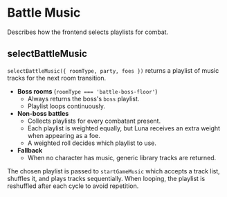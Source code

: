# Battle Music

Describes how the frontend selects playlists for combat.

## selectBattleMusic
`selectBattleMusic({ roomType, party, foes })` returns a playlist of music
tracks for the next room transition.

- **Boss rooms** (`roomType === 'battle-boss-floor'`)
  - Always returns the boss's `boss` playlist.
  - Playlist loops continuously.
- **Non-boss battles**
  - Collects playlists for every combatant present.
  - Each playlist is weighted equally, but Luna receives an extra weight when
    appearing as a foe.
  - A weighted roll decides which playlist to use.
- **Fallback**
  - When no character has music, generic library tracks are returned.

The chosen playlist is passed to `startGameMusic` which accepts a track list,
shuffles it, and plays tracks sequentially. When looping, the playlist is
reshuffled after each cycle to avoid repetition.
